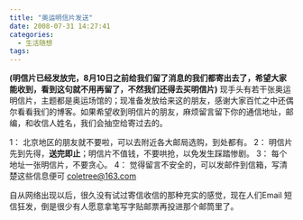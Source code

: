 ```yaml
---
title: "奥运明信片发送"
date: 2008-07-31 14:27:41
categories:
  - 生活随想
tags:
---
```


**(明信片已经发放完，8月10日之前给我们留了消息的我们都寄出去了，希望大家能收到，看到这句就不用再留了，不然我们还得去买明信片)** 现手头有若干张奥运明信片，主题都是奥运场馆的；现准备发放给来这的朋友，感谢大家百忙之中还偶尔看看我们的博客。如果希望收到明信片的朋友，麻烦留言留下你的通信地址，邮编，和收信人姓名，我们会抽空给寄过去的。 

1： 北京地区的朋友就不要啦，可以去附近各大邮局选购，到处都有。 
2： 明信片先到先得，**送完即止**；明信片不值钱，不要哄抢，以免发生踩踏惨剧。 
3： 每个地址一张明信片，不要贪心。 
4： 觉得留言不安全的，可以发邮件到信箱，写清楚这些信息便可 [coletree@163.com](mailto:coletree@163.com) 

自从网络出现以后，很久没有试过寄信收信的那种充实的感觉，现在人们Email 短信狂发，倒是很少有人愿意拿笔写字贴邮票再投进那个邮筒里了。